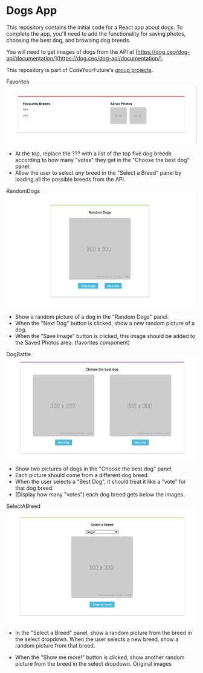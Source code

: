 # Dogs App

This repository contains the initial code for a React app about dogs. To complete the app, you'll need to add the functionality for saving photos, choosing the best dog, and browsing dog breeds.

You will need to get images of dogs from the API at [https://dog.ceo/dog-api/documentation/](https://dog.ceo/dog-api/documentation/).

This repository is part of CodeYourFuture's [group projects](https://github.com/CodeYourFuture/group-projects).  


Favorites   
![Screenshot of project](favorites.png)

- At the top, replace the ??? with a list of the top five dog breeds according to how many "votes" they get in the "Choose the best dog" panel.
- Allow the user to select _any_ breed in the "Select a Breed" panel by loading all the possible breeds from the API. 

RandomDogs
![Screenshot of project](RandomDogs.png)

- Show a random picture of a dog in the "Random Dogs" panel.
- When the "Next Dog" button is clicked, show a new random picture of a dog.
- When the "Save Image" button is clicked, this image should be added to the Saved Photos area. (favorites component)

DogBattle
![Screenshot of project](DogBattle.png)

- Show two pictures of dogs in the "Choose the best dog" panel. 
- Each picture should come from a different dog breed. 
- When the user selects a "Best Dog", it should treat it like a "vote" for that dog breed.   
- (Display how many "votes") each dog breed gets below the images.

SelectABreed
![Screenshot of project](SelectABreed.png)

- In the "Select a Breed" panel, show a random picture from the breed in the select dropdown. When the user selects a new breed, show a random picture from that breed.

- When the "Show me more!" button is clicked, show another random picture from the breed in the select dropdown.
Original images 


<!-- ![Screenshot of project](screenshot-1.png)
![Screenshot of project](screenshot-2.png)


## What you need to do

- Show a random picture of a dog in the "Random Dogs" panel. When the "Next Dog" button is clicked, show a new random picture of a dog.
- When the "Save Image" button is clicked, this image should be added to the Saved Photos area.
- Show two pictures of dogs in the "Choose the best dog" panel. Each picture should come from a different dog breed. When the user selects a "Best Dog", it should treat it like a "vote" for that dog breed. Display how many "votes" each dog breed gets below the images.

- In the "Select a Breed" panel, show a random picture from the breed in the select dropdown. When the user selects a new breed, show a random picture from that breed.

- When the "Show me more!" button is clicked, show another random picture from the breed in the select dropdown.

## Stretch goals
- At the top, replace the ??? with a list of the top five dog breeds according to how many "votes" they get in the "Choose the best dog" panel.
- Allow the user to select _any_ breed in the "Select a Breed" panel by loading all the possible breeds from the API. -->
